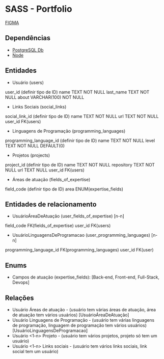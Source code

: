 # SASS - Portfolio

[FIGMA](https://www.figma.com/design/IsOR19hpYOPF9KJrg4idXL/SASS?node-id=0-1&t=XYKZlDwwfrjKCJFX-0)

## Dependências

- [PostgreSQL Db](https://www.postgresql.org/docs/)
- [Node](https://nodejs.org/docs/latest/api/)

## Entidades

- Usuário (users)

user_id         (definir tipo de ID)
name            TEXT            NOT NULL
last_name       TEXT            NOT NULL
about           VARCHAR(100)    NOT NULL

- Links Sociais (social_links)

social_link_id (definir tipo de ID)
name            TEXT            NOT NULL
url             TEXT            NOT NULL
user_id         FK(users)

- Linguagens de Programação (programming_languages)

programming_language_id (definir tipo de ID)
name            TEXT    NOT NULL
level           TEXT    NOT NULL        DEFAULT(0)

- Projetos (projects)

project_id (definir tipo de ID)
name            TEXT    NOT NULL
repository      TEXT    NOT NULL
url             TEXT    NULL
user_id         FK(users)

- Áreas de atuação (fields_of_expertise)

field_code (definir tipo de ID)
area                    ENUM(expertise_fields)

## Entidades de relacionamento

- UsuárioÁreaDeAtuação (user_fields_of_expertise) [n-n]

field_code              FK(fields_of_expertise)
user_id                 FK(users)

- UsuárioLinguagensDeProgramacao (user_programming_languages) [n-n]

programming_language_id FK(programming_languages)
user_id                 FK(user)

## Enums

- Campos de atuação (expertise_fields): [Back-end, Front-end, Full-Stack, Devops]

## Relações

- Usuário <n-n> Áreas de atuação - (usuário tem várias áreas de atuação, área de atuação tem vários usuários) [UsuárioÁreaDeAtuação]
- Usuário <n-n> Linguagens de Programação - (usuário tem várias linguagens de programação, linguagem de programação tem vários usuários) [UsuárioLinguagensDeProgramacao]
- Usuário <1-n> Projeto - (usuário tem vários projetos, projeto só tem um usuário)
- Usuário <1-n> Links sociais - (usuário tem vários links sociais, link social tem um usuário)